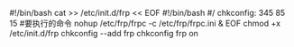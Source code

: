 #!/bin/bash
cat >> /etc/init.d/frp << EOF
#!/bin/bash
#/ chkconfig: 345 85 15
#要执行的命令 
nohup /etc/frp/frpc  -c /etc/frp/frpc.ini &
EOF
chmod +x /etc/init.d/frp
chkconfig --add frp
chkconfig frp on
